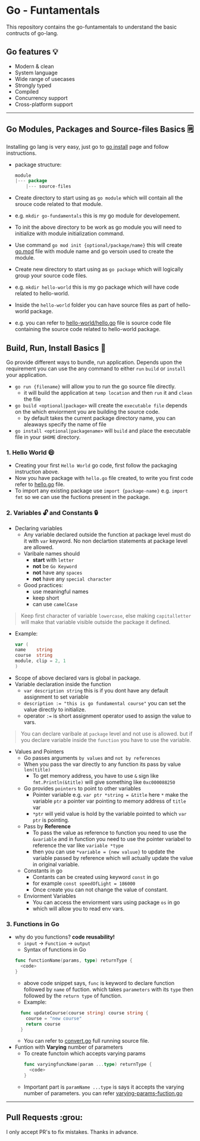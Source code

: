 # Go - Funtamentals

This repository contains the go-funtamentals to understand the basic contructs of go-lang.

## Go features :bulb:

* Modern & clean
* System language
* Wide range of usecases
* Strongly typed
* Compiled
* Concurrency support
* Cross-platform support

----------


## Go Modules, Packages and Source-files Basics :spiral_notepad:

Installing go lang is very easy, just go to [go install](https://go.dev/doc/install) page and follow instructions.

* package structure:  

  ```go
  module
  |--- package
      |--- source-files
  ```
* Create directory to start using as `go module` which will contain all the srouce code related to that module.
* e.g. `mkdir go-fundamentals` this is my go module for developement.
* To init the above directory to be work as go module you will need to initialize with module initialization command.
* Use command `go mod init {optional/package/name}` this will create [go.mod](go.mod) file with module name and go versoin used to create the module.

* Create new directory to start using as `go package` which will logically group your source code files.
* e.g. `mkdir hello-world` this is my go package which will have code related to hello-world.
* Inside the `hello-world` folder you can have source files as part of hello-world package.  
* e.g. you can refer to [hello-world/hello.go](hello-world/hello.go) file is source code file containing the source code related to hello-world package.

## Build, Run, Install Basics :wrench:

Go provide different ways to bundle, run application. Depends upon the requirement you can use the any command to either `run` `build` or `install` your application.

* `go run {filename}` will allow you to run the go source file directly.
  * it will build the application at `temp location` and then `run` it and `clean` the file 
* `go build <optional|package>` will create the `executable file` depends on the which enviorment you are building the source code.
  * by default takes the current package directory name, you can aleaways specify the name of file
* `go install <optional|packagename>` will `build` and place the executable file in your `$HOME` directory. 

### 1. Hello World :smile:

* Creating your first `Hello World` go code, first follow the packaging instruction above.
* Now you have package with `hello.go` file created, to write you first code refer to [hello.go](hello-world/hello.go) file.
* To import any existing package use `import {package-name}` e.g. `import fmt` so we can use the fuctions present in the package.

### 2. Variables :unlock: and Constants :lock:

* Declaring variables
  * Any variable declared outside the function at package level must do it with `var` keyword. No non declartion statements at package level are allowed.
  * Varibale names should
    * **start** with `letter`
    * **not** be `Go Keyword`
    * **not** have any `spaces`
    * **not** have any `special character`
  * Good practices:
    * use meaningful names
    * keep short
    * can use `camelCase`
> Keep first character of variable `lowercase`, else making `capitalletter` will make that variable visible outside the package it defined.
  * Example: 
    ```go
    var (
    name    string
    course  string
    module, clip = 2, 1
    )
    ```
  * Scope of above declared vars is global in package.
  * Variable declaration inside the function
    * `var description string` this is if you dont have any default assignment to set variable
    * `description := "this is go fundamental course"` you can set the value directly to initialize.
    * operator ` := ` is short assignment operator used to assign the value to vars.

> You can declare varibale at `package` level and not use is allowed. but if you declare variable inside the `function` you have to use the variable.

  * Values and Pointers
    * Go passes arguments `by values` and `not by references`
    * When you pass the var directly to any function its pass by value ` len(title) ` 
      * To get memory address, you have to use `&` sign like ` fmt.Println(&title) ` will give something like `0xc000088250` 
    * Go provides `pointers` to point to other variables
      * Pointer variable e.g. `var ptr *string = &title` here `*` make the variable `ptr` a pointer var pointing to memory address of `title` var
      * `*ptr` will yeid value is hold by the variable pointed to which `var ptr` is pointing.
    * Pass by **Reference**
      * To pass the value as reference to function you need to use the `&variable` and in function you need to use the pointer variabel to reference the var like `variable *type`
      * then you can use `*variable = {new valuue}` to update the variable passed by reference which will actually update the value in original variable.
    * Constants in go
      * Contants can be created using keyword `const` in go
      * for example `const speedOfLight = 186000` 
      * Once create you can not change the value of constant.
    * Enviorment Variables
      * You can access the enviorment vars using package `os` in go
      * which will allow you to read env vars.


### 3. Functions in Go

* why do you functions? **code reusability!**
  * `input` -> `Function` -> `output`
  * Syntax of functions in Go
  ```go
  func functionName(params, type) returnType {
    <code>
  }
  ```
  * above code snippet says, `func` is keyword to declare function followed by `name` of fuction. which takes `parameters` with its `type` then followed by the `return type` of function.
  * Example:
  ```go
    func updateCourse(course string) course string {
      course = "new course"
      return course
    }
  ```
  * You can refer to [convert.go](functions/converter.go) full running source file.
* Funtion with **Varying** number of parameters
  * To create functoin which accepts varying params
    ```go
    func varyingfuncName(param ...type) returnType {
      <code>
    }
    ```
  * Important part is `paramName ...type` is says it accepts the varying number of parameters. you can refer [varying-params-fuction.go](functions/varying-params-function.go)



----------

## Pull Requests :grou:

I only accept PR's to fix mistakes. Thanks in advance.
